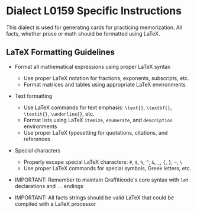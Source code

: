 # Dialect L0159 Specific Instructions

This dialect is used for generating cards for practicing memorization. All facts, whether prose or math should be formatted using LaTeX.

## LaTeX Formatting Guidelines

- Format all mathematical expressions using proper LaTeX syntax
  - Use proper LaTeX notation for fractions, exponents, subscripts, etc.
  - Format matrices and tables using appropriate LaTeX environments

- Text formatting
  - Use LaTeX commands for text emphasis: `\text{}`, `\textbf{}`, `\textit{}`, `\underline{}`, etc.
  - Format lists using LaTeX `itemize`, `enumerate`, and `description` environments
  - Use proper LaTeX typesetting for quotations, citations, and references

- Special characters
  - Properly escape special LaTeX characters: `#`, `$`, `%`, `^`, `&`, `_`, `{`, `}`, `~`, `\`
  - Use proper LaTeX commands for special symbols, Greek letters, etc.

- IMPORTANT: Remember to maintain Graffiticode's core syntax with `let` declarations and `..` endings
- IMPORTANT: All facts strings should be valid LaTeX that could be compiled with a LaTeX processor
